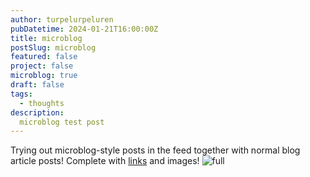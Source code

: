 ```yaml
---
author: turpelurpeluren
pubDatetime: 2024-01-21T16:00:00Z
title: microblog
postSlug: microblog
featured: false
project: false
microblog: true
draft: false
tags:
  - thoughts
description:
  microblog test post
---
```


Trying out microblog-style posts in the feed together with normal blog article posts!
Complete with [links](https://blogelogeluren.netlify.app) and images!
![full](@assets/images/avatar-say-transparent-small.png)